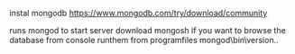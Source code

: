 
instal mongodb
https://www.mongodb.com/try/download/community

runs mongod to start server
download mongosh if you want to browse the database from console
runthem from programfiles mongod\bin\version\..
